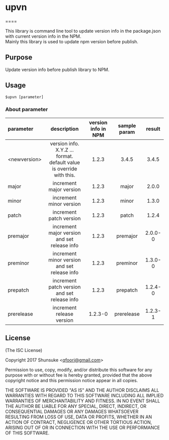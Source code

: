 # upvn
====

This library is command line tool to update version info in the package.json with current version info in the NPM.  
Mainly this library is used to update npm version before publish.

## Purpose
Update version info before publish library to NPM.

## Usage
`$upvn [parameter]`  


### About parameter
parameter | description | version info in NPM | sample param | result
:----- | :-----: | :-----: | :-----: | :-----:
<newversion\> | version info. X.Y.Z ... format.<br /> default value is override with this.| 1.2.3 | 3.4.5 | 3.4.5
major | increment major version | 1.2.3 | major | 2.0.0
minor | increment minor version | 1.2.3 | minor | 1.3.0
patch | increment patch version | 1.2.3 | patch | 1.2.4
premajor | increment major version and set release info | 1.2.3 | premajor | 2.0.0-0
preminor | increment minor version and set release info | 1.2.3 | preminor | 1.3.0-0
prepatch | increment patch version and set release info | 1.2.3 | prepatch | 1.2.4-0
prerelease | increment release version | 1.2.3-0 | prerelease | 1.2.3-1


## License 

(The ISC License)

Copyright 2017 Shunsuke &lt;qfoori@gmail.com&gt;

Permission to use, copy, modify, and/or distribute this software for any purpose with or without fee is hereby granted, provided that the above copyright notice and this permission notice appear in all copies.

THE SOFTWARE IS PROVIDED "AS IS" AND THE AUTHOR DISCLAIMS ALL WARRANTIES WITH REGARD TO THIS SOFTWARE INCLUDING ALL IMPLIED WARRANTIES OF MERCHANTABILITY AND FITNESS. IN NO EVENT SHALL THE AUTHOR BE LIABLE FOR ANY SPECIAL, DIRECT, INDIRECT, OR CONSEQUENTIAL DAMAGES OR ANY DAMAGES WHATSOEVER RESULTING FROM LOSS OF USE, DATA OR PROFITS, WHETHER IN AN ACTION OF CONTRACT, NEGLIGENCE OR OTHER TORTIOUS ACTION, ARISING OUT OF OR IN CONNECTION WITH THE USE OR PERFORMANCE OF THIS SOFTWARE.